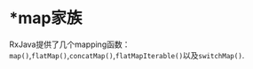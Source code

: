 # *map家族

RxJava提供了几个mapping函数：`map()`,`flatMap()`,`concatMap()`,`flatMapIterable()`以及`switchMap()`.

